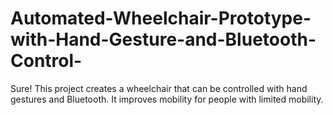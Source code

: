 # Automated-Wheelchair-Prototype-with-Hand-Gesture-and-Bluetooth-Control-
Sure! This project creates a wheelchair that can be controlled with hand gestures and Bluetooth. It improves mobility for people with limited mobility.
